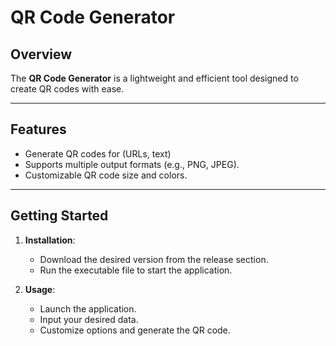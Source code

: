 # QR Code Generator

## Overview

The **QR Code Generator** is a lightweight and efficient tool designed to create QR codes with ease. 

---

## Features

- Generate QR codes for (URLs, text)
- Supports multiple output formats (e.g., PNG, JPEG).
- Customizable QR code size and colors.

---

## Getting Started

1. **Installation**:
   - Download the desired version from the release section.
   - Run the executable file to start the application.

2. **Usage**:
   - Launch the application.
   - Input your desired data.
   - Customize options and generate the QR code.

